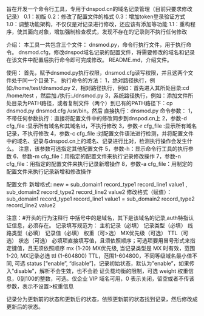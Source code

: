 旨在开发一个命令行工具，专用于dnspod.cn的域名记录管理（目前只要求修改记录）
0.1：初版
0.2：修改了配置文件的格式
0.3：增加token登录验证方式
1.0：调整功能架构，不仅仅是对记录进行修改，还应该有添加等功能
1.1：重构程序，使其面向对象，增加强制检查模式，发现不存在的记录则不执行任何修改

介绍：
本工具一共包含三个文件：
dnsmod.py，命令行执行文件，用于执行命令。
dnsmod.cfg，修改dnspod域名记录的配置文件，将需要修改的域名和记录在该文件中配置后执行命令即可完成修改。
README.md，介绍文件。


使用：
首先，赋予dnsmod.py执行权限，dnsmod.cfg读写权限，并且这两个文件处于同一个目录下。
执行命令的方法：
1，绝对路径执行，例如:/home/test/dnsmod.py
2，相对路径执行，例如：首先进入其所处目录:cd /home/test ，然后加./执行:./dnsmod.py
3，系统路径执行，例如：添加文件所处目录为PATH路径，或者复制文件（两个）到已有的PATH路径下：cp dnsmod.py dnsmod.cfg /usr/bin。然后
直接执行：dnsmod.py
命令参数：
1，不带任何参数执行：直接将配置文件中的修改同步到dnspod.cn上
2，参数-d cfg_file :显示所有域名和其域名id，不执行修改
3，参数-r cfg_file :显示所有域名记录，不执行修改
4，参数-c cfg_file :对配置文件语法进行检测，并将配置文件中的域名、记录与dnspod.cn上的域名、记录进行比对，检测执行操作会发生什么。
注意，该参数可选指定其他配置文件
5，参数-h：显示命令行工具的执行参数
6，参数-m cfg_file：用指定的配置文件来执行记录修改操作
7，参数-n cfg_file：用指定的配置文件来执行记录新增操作
8，参数-a cfg_file：用制定的配置文件来执行记录新增和修改操作

配置文件
新增格式:
new = sub_domain1 record_type1 record_line1 value1 , sub_domain2 record_type2 record_line2 value2
修改格式（赋值）：
sub_domain1 record_type1 record_line1 value1 = sub_domain2 record_type2 record_line2 value2

注意：#开头的行为注释行
中括号中的是域名，其下是该域名的记录,auth特指认证信息，必须存在。
记录填写规范为：
主机记录（必填）   记录类型（必填）    线路类型（必填）    记录值（必填）    权重（可>选）   MX优先级（可选）   TTL（可选）    状态（可选）
必填项直接填写值，且须依照顺序；可选项要用冒号形式来指定键值，且无须依照顺序
mx {1-20} MX优先级, 当记录类型是 MX 时有效，范围1-20, MX记录必选
ttl {1-604800} TTL，范围1-604800，不同等级域名最小值不同, 可选
status [“enable”, “disable”]，记录初始状态，默认为”enable”，如果传入”disable”，解析不会生效，也不会验
证负载均衡的限制，可选
weight 权重信息，0到100的整数，可选。仅企业 VIP 域名可用，0 表示关闭，留空或者不传该参数，表示不设置>权重信息


记录分为更新前的状态和更新后的状态，依照更新前的状态找到记录，然后修改成更新后的状态。
